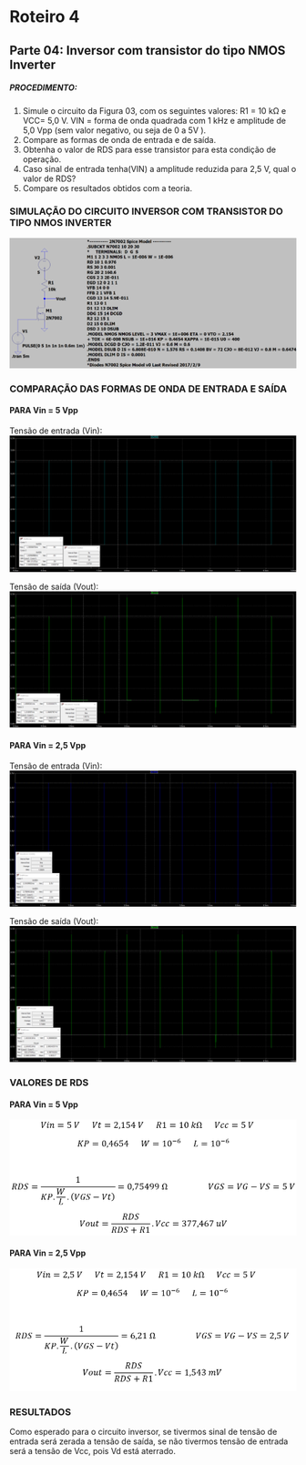 # Roteiro 4

## Parte 04: Inversor com transistor do tipo NMOS Inverter

##### PROCEDIMENTO:

1. Simule o circuito da Figura 03, com os seguintes valores: R1 = 10 kΩ e VCC= 5,0 V. VIN = forma de onda quadrada com 1 kHz e amplitude de 5,0 Vpp (sem valor negativo, ou seja de
0 a 5V ).
2. Compare as formas de onda de entrada e de saída.
3. Obtenha o valor de RDS para esse transistor para esta condição de operação.
4. Caso sinal de entrada tenha(VIN) a amplitude reduzida para 2,5 V, qual o valor de RDS?
5. Compare os resultados obtidos com a teoria.

### SIMULAÇÃO DO CIRCUITO INVERSOR COM TRANSISTOR DO TIPO NMOS INVERTER

![simulacaocircuito](/resources/imagens/relatorio4/parte4/simulacaocircuito.png)

### COMPARAÇÃO DAS FORMAS DE ONDA DE ENTRADA E SAÍDA

#### PARA Vin = 5 Vpp

Tensão de entrada (Vin):
![tensaoentrada](/resources/imagens/relatorio4/parte4/tensaoentrada.png)

Tensão de saída (Vout):
![tensaosaida](/resources/imagens/relatorio4/parte4/tensaosaida.png)

#### PARA Vin = 2,5 Vpp

Tensão de entrada (Vin):
![tensaoentrada2](/resources/imagens/relatorio4/parte4/tensaoentrada2.png)

Tensão de saída (Vout):
![tensaosaida2](/resources/imagens/relatorio4/parte4/tensaosaida2.png)

### VALORES DE RDS

#### PARA Vin = 5 Vpp

![valorrds](/resources/imagens/relatorio4/parte4/valorrds.png)

#### PARA Vin = 2,5 Vpp

![valorvin25](/resources/imagens/relatorio4/parte4/valorvin25.png)

### RESULTADOS
Como esperado para o circuito inversor, se tivermos sinal de tensão de entrada será zerada a tensão de saída, se não tivermos tensão de entrada será a tensão de Vcc, pois Vd está aterrado.
